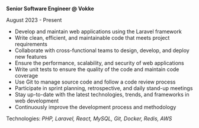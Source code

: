 <b>Senior Software Engineer @ Vokke</b>

<span class="text-sm">August 2023 - Present</span>

<ul class="list-bullets text-base">
<li>Develop and maintain web applications using the Laravel framework</li>
<li>Write clean, efficient, and maintainable code that meets project requirements</li>
<li>Collaborate with cross-functional teams to design, develop, and deploy new features</li>
<li>Ensure the performance, scalability, and security of web applications</li>
<li>Write unit tests to ensure the quality of the code and maintain code coverage</li>
<li>Use Git to manage source code and follow a code review process</li>
<li>Participate in sprint planning, retrospective, and daily stand-up meetings</li>
<li>Stay up-to-date with the latest technologies, trends, and frameworks in web development</li>
<li>Continuously improve the development process and methodology</li>
</ul>

<span class="text-sm">Technologies: <i>PHP, Laravel, React, MySQL, Git, Docker, Redis, AWS</i></span>
